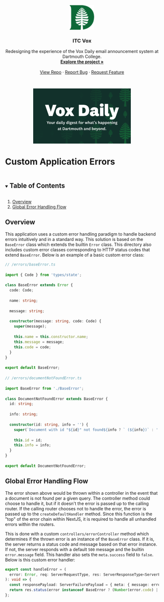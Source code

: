 <!-- PROJECT HEADER -->
<br />
<p align="center">
  <a href="https://github.com/dali-lab/itc-vox">
    <img src="../public/favicon.png" alt="Logo" width="80" height="80">
  </a>

  <h3 align="center">ITC Vox</h3>

  <p align="center">
    Redesigning the experience of the Vox Daily email announcement system at Dartmouth College.
    <br />
    <a href="https://github.com/dali-lab/itc-vox"><strong>Explore the project »</strong></a>
    <br />
    <br />
    <a href="https://github.com/dali-lab/itc-vox">View Repo</a>
    ·
    <a href="https://github.com/dali-lab/itc-vox/issues">Report Bug</a>
    ·
    <a href="https://github.com/dali-lab/itc-vox/issues">Request Feature</a>
  </p>

  <br />

  <p align="center">
    <a href="https://github.com/dali-lab/itc-vox">
      <img src="../public/banner.png" alt="Vox Daily Banner" height="180">
    </a>
  </p>
</p>

# Custom Application Errors

<!-- TABLE OF CONTENTS -->

<details open="open">
  <summary><h2 style="display: inline-block">Table of Contents</h2></summary>
  <ol>
    <li><a href="#overview">Overview</a></li>
    <li><a href="#global-error-handling-flow">Global Error Handling Flow</a></li>
  </ol>
</details>

<!-- OVERVIEW -->

## Overview

This application uses a custom error handling paradigm to handle backend errors intuitively and in a standard way. This solution is based on the `BaseError` class which extends the builtin `Error` class. This directory also includes custom error classes corresponding to HTTP status codes that extend `BaseError`. Below is an example of a basic custom error class:

```typescript
// /errors/baseError.ts

import { Code } from 'types/state';

class BaseError extends Error {
  code: Code;

  name: string;

  message: string;

  constructor(message: string, code: Code) {
    super(message);

    this.name = this.constructor.name;
    this.message = message;
    this.code = code;
  }
}

export default BaseError;

// /errors/documentNotFoundError.ts

import BaseError from './BaseError';

class DocumentNotFoundError extends BaseError {
  id: string;

  info: string;

  constructor(id: string, info = '') {
    super(`Document with id "${id}" not found${info ? ` (${info})` : ''}`, 404);

    this.id = id;
    this.info = info;
  }
}

export default DocumentNotFoundError;
```

## Global Error Handling Flow

The error shown above would be thrown within a controller in the event that a document is not found per a given query. The controller method could choose to handle it, but if it doesn't the error is passed up to the calling router. If the calling router chooses not to handle the error, the error is passed up to the `createDefaultHandler` method. Since this function is the "top" of the error chain within NextJS, it is required to handle all unhandled errors within the routers.

This is done with a custom `controllers/errorController` method which determines if the thrown error is an instance of the `BaseError` class. If it is, the server returns a status code and message based on that error instance. If not, the server responds with a default `500` message and the builtin `error.message` field. This handler also sets the `meta.success` field to `false`. Below is this custom error handler:

```typescript
export const handleError = (
  error: Error, req: ServerRequestType, res: ServerResponseType<ServerFailurePayload>
): void => {
  const responsePayload: ServerFailurePayload = { meta: { message: error.message, success: false, isAuthenticated: !!req?.session?.info } };
  return res.status(error instanceof BaseError ? (Number(error.code) || 500) : 500).json(responsePayload);
};
```
